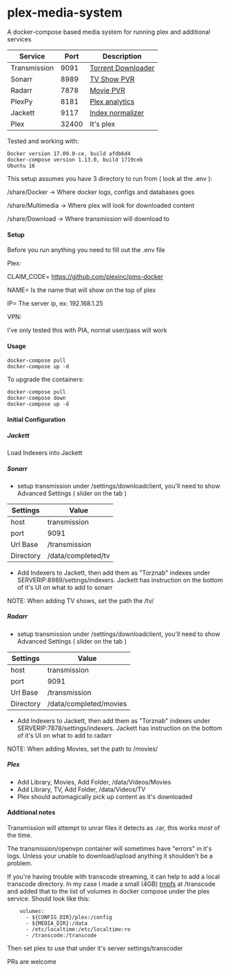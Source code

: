 # plex-media-system
A docker-compose based media system for running plex and additional services 

| Service      | Port  | Description        |
| ------------ | ----- | ------------------ |
| Transmission | 9091  | [Torrent Downloader](https://github.com/transmission/transmission) |
| Sonarr       | 8989  | [TV Show PVR](https://github.com/Sonarr/Sonarr)       |
| Radarr       | 7878  | [Movie PVR](https://github.com/Radarr/Radarr)          |
| PlexPy       | 8181  | [Plex analytics](https://github.com/JonnyWong16/plexpy)     |
| Jackett      | 9117  | [Index normalizer](https://github.com/Jackett/Jackett)   |
| Plex         | 32400 | It's plex          |

Tested and working with:
```
Docker version 17.09.0-ce, build afdb6d4
docker-compose version 1.13.0, build 1719ceb
Ubuntu 16
```


This setup assumes you have 3 directory to run from ( look at the .env ):

/share/Docker -> Where docker logs, configs and databases goes

/share/Multimedia -> Where plex will look for downloaded content

/share/Download -> Where transmission will download to 


#### Setup
Before you run anything you need to fill out the .env file

Plex:

CLAIM_CODE= https://github.com/plexinc/pms-docker

NAME= Is the name that will show on the top of plex

IP= The server ip, ex: 192.168.1.25

VPN:

I've only tested this with PIA, normal user/pass will work


#### Usage
```
docker-compose pull
docker-compose up -d
```
To upgrade the containers:
```
docker-compose pull
docker-compose down
docker-compose up -d
```


#### Initial Configuration

##### Jackett
Load Indexers into Jackett

##### Sonarr
- setup transmission under /settings/downloadclient, you'll need to show Advanced Settings ( slider on the tab )

| Settings  | Value              |
| --------  | ------------------ |
| host      | transmission       |
| port      | 9091               |
| Url Base  | /transmission      |
| Directory | /data/completed/tv |

- Add Indexers to Jackett, then add them as "Torznab" indexes under SERVERIP:8989/settings/indexers. Jackett has instruction on the bottom of it's UI on what to add to sonarr

NOTE: When adding TV shows, set the path the /tv/

##### Radarr
- setup transmission under /settings/downloadclient, you'll need to show Advanced Settings ( slider on the tab )

| Settings  | Value                  |
| --------  | ---------------------- |
| host      | transmission           |
| port      | 9091                   |
| Url Base  | /transmission          |
| Directory | /data/completed/movies |

- Add Indexers to Jackett, then add them as "Torznab" indexes under SERVERIP:7878/settings/indexers. Jackett has instruction on the bottom of it's UI on what to add to radarr

NOTE: When adding Movies, set the path to /movies/

##### Plex
- Add Library, Movies, Add Folder, /data/Videos/Movies
- Add Library, TV, Add Folder, /data/Videos/TV
- Plex should automagically pick up content as it's downloaded



#### Additional notes
Transmission will attempt to unrar files it detects as .rar, this works *most* of the time.


The transmission/openvpn container will sometimes have "errors" in it's logs. Unless your unable to download/upload anything it shoulden't be a problem.


If you're having trouble with transcode streaming, it can help to add a local transcode directory. In my case I made a small (4GB) [tmpfs](https://www.jamescoyle.net/how-to/943-create-a-ram-disk-in-linux) at /transcode and added that to the list of volumes in docker compose under the plex service. Should look like this:
```
	volumes:
      - ${CONFIG_DIR}/plex:/config
      - ${MEDIA_DIR}:/data
      - /etc/localtime:/etc/localtime:ro
      - /transcode:/transcode 
```
Then set plex to use that under it's server settings/transcoder

PRs are welcome